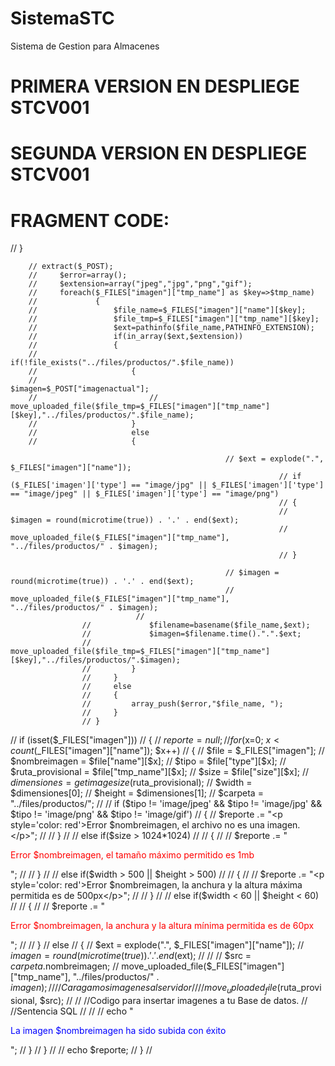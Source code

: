 # SistemaSTC
Sistema de Gestion para Almacenes
# PRIMERA VERSION EN DESPLIEGE STCV001

# SEGUNDA VERSION EN DESPLIEGE STCV001



# FRAGMENT CODE:

// }


		// extract($_POST);
		//     $error=array();
		//     $extension=array("jpeg","jpg","png","gif");
		//     foreach($_FILES["imagen"]["tmp_name"] as $key=>$tmp_name)
		//             {
		//                 $file_name=$_FILES["imagen"]["name"][$key];
		//                 $file_tmp=$_FILES["imagen"]["tmp_name"][$key];
		//                 $ext=pathinfo($file_name,PATHINFO_EXTENSION);
		//                 if(in_array($ext,$extension))
		//                 {
		//                     if(!file_exists("../files/productos/".$file_name))
		//                     {
		// 											$imagen=$_POST["imagenactual"];
		//                         // move_uploaded_file($file_tmp=$_FILES["imagen"]["tmp_name"][$key],"../files/productos/".$file_name);
		//                     }
		//                     else
		//                     {

													// $ext = explode(".", $_FILES["imagen"]["name"]);
																// if ($_FILES['imagen']['type'] == "image/jpg" || $_FILES['imagen']['type'] == "image/jpeg" || $_FILES['imagen']['type'] == "image/png")
																// {
																// 	$imagen = round(microtime(true)) . '.' . end($ext);
																// 	move_uploaded_file($_FILES["imagen"]["tmp_name"], "../files/productos/" . $imagen);
																// }

													// $imagen = round(microtime(true)) . '.' . end($ext);
													// 		move_uploaded_file($_FILES["imagen"]["tmp_name"], "../files/productos/" . $imagen);
								//
		            //             $filename=basename($file_name,$ext);
		            //             $imagen=$filename.time().".".$ext;
		            //             move_uploaded_file($file_tmp=$_FILES["imagen"]["tmp_name"][$key],"../files/productos/".$imagen);
		            //         }
		            //     }
		            //     else
		            //     {
		            //         array_push($error,"$file_name, ");
		            //     }
		            // }

// 		if (isset($_FILES["imagen"]))
// 		{
// 		   $reporte = null;
// 		     for($x=0; $x<count($_FILES["imagen"]["name"]); $x++)
// 		    {
// 		      $file = $_FILES["imagen"];
// 		      $nombreimagen = $file["name"][$x];
// 		      $tipo = $file["type"][$x];
// 		      $ruta_provisional = $file["tmp_name"][$x];
// 		      $size = $file["size"][$x];
// 		      $dimensiones = getimagesize($ruta_provisional);
// 		      $width = $dimensiones[0];
// 		      $height = $dimensiones[1];
// 		      $carpeta = "../files/productos/";
//
// 		      if ($tipo != 'image/jpeg' && $tipo != 'image/jpg' && $tipo != 'image/png' && $tipo != 'image/gif')
// 		      {
// 		          $reporte .= "<p style='color: red'>Error $nombreimagen, el archivo no es una imagen.</p>";
//
// 		      }
// 		      // else if($size > 1024*1024)
// 		      // {
// 		      //     $reporte .= "<p style='color: red'>Error $nombreimagen, el tamaño máximo permitido es 1mb</p>";
// 		      // }
// 		      // else if($width > 500 || $height > 500)
// 		      // {
// 		      //     $reporte .= "<p style='color: red'>Error $nombreimagen, la anchura y la altura máxima permitida es de 500px</p>";
// 		      // }
// 		      // else if($width < 60 || $height < 60)
// 		      // {
// 		      //     $reporte .= "<p style='color: red'>Error $nombreimagen, la anchura y la altura mínima permitida es de 60px</p>";
// 		      // }
// 		      else
// 		      {
// 						$ext = explode(".", $_FILES["imagen"]["name"]);
// 						$imagen = round(microtime(true)) . '.' . end($ext);
//
// 		          // $src = $carpeta.$nombreimagen;
// move_uploaded_file($_FILES["imagen"]["tmp_name"], "../files/productos/" . $imagen);
// 		          //Caragamos imagenes al servidor
// 		          // move_uploaded_file($ruta_provisional, $src);
//
// 		          //Codigo para insertar imagenes a tu Base de datos.
// 		          //Sentencia SQL
//
// 		          // echo "<p style='color: blue'>La imagen $nombreimagen ha sido subida con éxito</p>";
// 		      }
// 		    }
//
// 		    echo $reporte;
// 		}
//
